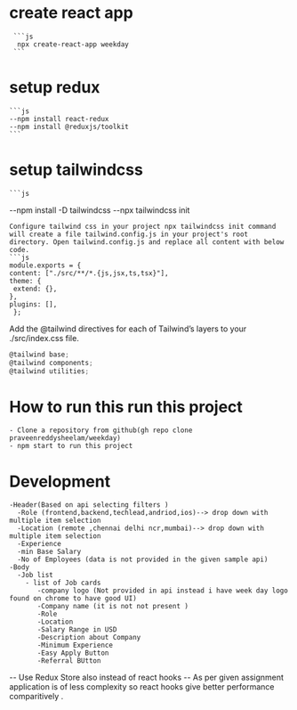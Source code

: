 # create react app 
     ```js
      npx create-react-app weekday 
     ```
# setup redux
    ```js
    --npm install react-redux 
    --npm install @reduxjs/toolkit
    ```
# setup tailwindcss 
    ```js
   --npm install -D tailwindcss
   --npx tailwindcss init
   ```
   Configure tailwind css in your project npx tailwindcss init command will create a file tailwind.config.js in your project's root directory. Open tailwind.config.js and replace all content with below code.
   ```js
   module.exports = {
   content: ["./src/**/*.{js,jsx,ts,tsx}"],
  theme: {
    extend: {},
  },
  plugins: [],
    };
```
   Add the @tailwind directives for each of Tailwind’s layers to your ./src/index.css file.
 ```js
@tailwind base;
@tailwind components;
@tailwind utilities;
 ```
# How to run this run this project 
    - Clone a repository from github(gh repo clone praveenreddysheelam/weekday)
    - npm start to run this project
# Development 
    -Header(Based on api selecting filters )
      -Role (frontend,backend,techlead,andriod,ios)--> drop down with multiple item selection
      -Location (remote ,chennai delhi ncr,mumbai)--> drop down with multiple item selection
      -Experience 
      -min Base Salary
      -No of Employees (data is not provided in the given sample api)
    -Body
      -Job list 
        - list of Job cards 
           -company logo (Not provided in api instead i have week day logo found on chrome to have good UI)
           -Company name (it is not not present )
           -Role
           -Location 
           -Salary Range in USD 
           -Description about Company 
           -Minimum Experience 
           -Easy Apply Button
           -Referral BUtton 
-- Use Redux Store also instead of react hooks 
      -- As per given assignment application is of less complexity so react hooks give better performance comparitively .

